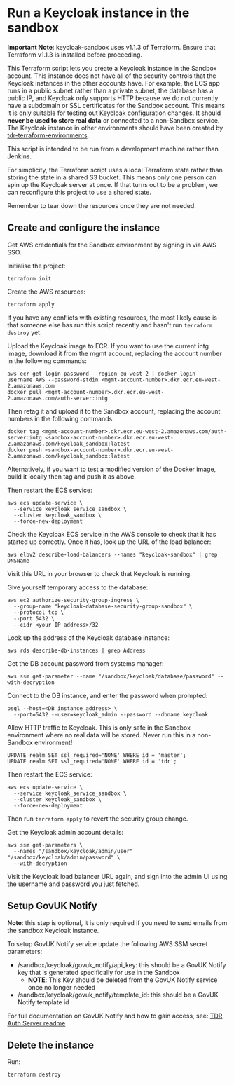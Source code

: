 # Run a Keycloak instance in the sandbox

**Important Note**: keycloak-sandbox uses v1.1.3 of Terraform. Ensure that Terraform v1.1.3 is installed before proceeding.

This Terraform script lets you create a Keycloak instance in the Sandbox
account. This instance does not have all of the security controls that the
Keycloak instances in the other accounts have. For example, the ECS app runs in
a public subnet rather than a private subnet, the database has a public IP, and
Keycloak only supports HTTP because we do not currently have a subdomain or SSL
certificates for the Sandbox account. This means it is only suitable for testing
out Keycloak configuration changes. It should **never be used to store real
data** or connected to a non-Sandbox service. The Keycloak instance in other
environments should have been created by [tdr-terraform-environments].

This script is intended to be run from a development machine rather than
Jenkins.

For simplicity, the Terraform script uses a local Terraform state rather than
storing the state in a shared S3 bucket. This means only one person can spin up
the Keycloak server at once. If that turns out to be a problem, we can
reconfigure this project to use a shared state.

Remember to tear down the resources once they are not needed.

[tdr-terraform-environments]: https://github.com/nationalarchives/tdr-terraform-environments

## Create and configure the instance

Get AWS credentials for the Sandbox environment by signing in via AWS SSO.

Initialise the project:

```
terraform init
```

Create the AWS resources:

```
terraform apply
```

If you have any conflicts with existing resources, the most likely cause is that
someone else has run this script recently and hasn't run `terraform destroy`
yet.

Upload the Keycloak image to ECR. If you want to use the current intg image,
download it from the mgmt account, replacing the account number in the following
commands:

```
aws ecr get-login-password --region eu-west-2 | docker login --username AWS --password-stdin <mgmt-account-number>.dkr.ecr.eu-west-2.amazonaws.com
docker pull <mgmt-account-number>.dkr.ecr.eu-west-2.amazonaws.com/auth-server:intg
```

Then retag it and upload it to the Sandbox account, replacing the account
numbers in the following commands:

```
docker tag <mgmt-account-number>.dkr.ecr.eu-west-2.amazonaws.com/auth-server:intg <sandbox-account-number>.dkr.ecr.eu-west-2.amazonaws.com/keycloak_sandbox:latest
docker push <sandbox-account-number>.dkr.ecr.eu-west-2.amazonaws.com/keycloak_sandbox:latest
```

Alternatively, if you want to test a modified version of the Docker image, build
it locally then tag and push it as above.

Then restart the ECS service:

```
aws ecs update-service \
  --service keycloak_service_sandbox \
  --cluster keycloak_sandbox \
  --force-new-deployment
```

Check the Keycloak ECS service in the AWS console to check that it has started
up correctly. Once it has, look up the URL of the load balancer:

```
aws elbv2 describe-load-balancers --names "keycloak-sandbox" | grep DNSName
```

Visit this URL in your browser to check that Keycloak is running.

Give yourself temporary access to the database:

```
aws ec2 authorize-security-group-ingress \
  --group-name "keycloak-database-security-group-sandbox" \
  --protocol tcp \
  --port 5432 \
  --cidr <your IP address>/32
```

Look up the address of the Keycloak database instance:

```
aws rds describe-db-instances | grep Address
```

Get the DB account password from systems manager:

```
aws ssm get-parameter --name "/sandbox/keycloak/database/password" --with-decryption
```

Connect to the DB instance, and enter the password when prompted:

```
psql --host=<DB instance address> \
  --port=5432 --user=keycloak_admin --password --dbname keycloak
```

Allow HTTP traffic to Keycloak. This is only safe in the Sandbox environment
where no real data will be stored. Never run this in a non-Sandbox environment!

```
UPDATE realm SET ssl_required='NONE' WHERE id = 'master';
UPDATE realm SET ssl_required='NONE' WHERE id = 'tdr';
```

Then restart the ECS service:

```
aws ecs update-service \
  --service keycloak_service_sandbox \
  --cluster keycloak_sandbox \
  --force-new-deployment
```

Then run `terraform apply` to revert the security group change.

Get the Keycloak admin account details:

```
aws ssm get-parameters \
  --names "/sandbox/keycloak/admin/user" "/sandbox/keycloak/admin/password" \
  --with-decryption
```

Visit the Keycloak load balancer URL again, and sign into the admin UI using the
username and password you just fetched.

## Setup GovUK Notify

**Note**: this step is optional, it is only required if you need to send emails from the sandbox Keycloak instance.

To setup GovUK Notify service update the following AWS SSM secret parameters:
* /sandbox/keycloak/govuk_notify/api_key: this should be a GovUK Notify key that is generated specifically for use in the Sandbox
  * **NOTE**: This Key should be deleted from the GovUK Notify service once no longer needed
* /sandbox/keycloak/govuk_notify/template_id: this should be a GovUK Notify template id

For full documentation on GovUK Notify and how to gain access, see: [TDR Auth Server readme](https://github.com/nationalarchives/tdr-auth-server/blob/master/README.md)

## Delete the instance

Run:

```
terraform destroy
```
